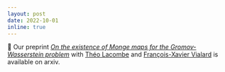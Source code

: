 ```yaml
---
layout: post
date: 2022-10-01
inline: true
---
```


:bookmark_tabs: Our preprint [*On the existence of Monge maps for the Gromov-Wasserstein problem*](https://arxiv.org/abs/2210.11945) with [Théo Lacombe](https://tlacombe.github.io/) and [François-Xavier Vialard](http://angkor.univ-mlv.fr/~vialard/) is available on arxiv.